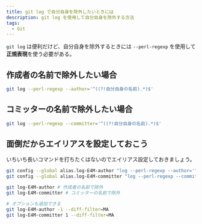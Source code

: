 ```yaml
---
title: git log で自分自身を除外したいときには
description: git log を使用して自分自身を除外する方法
tags:
  - Git
---
```


`git log` は便利だけど、自分自身を除外するときには `--perl-regexp` を使用して**正規表現**を使う必要がある。

## 作成者の名前で除外したい場合

```bash
git log --perl-regexp --author='^((?!自分自身の名前).*)$'
```

## コミッターの名前で除外したい場合

```bash
git log --perl-regexp --committer='^((?!自分自身の名前).*)$'
```

## 面倒だからエイリアスを設定しておこう

いちいち長いコマンドを打ちたくはないのでエイリアス設定しておきましょう。

```bash
git config --global alias.log-E4M-author "log --perl-regexp --author='^((?!自分自身の名前).*)$'"
git config --global alias.log-E4M-committer "log --perl-regexp --committer='^((?!自分自身の名前).*)$'"

git log-E4M-author # 作成者の名前で除外
git log-E4M-committer # コミッターの名前で除外

# オプションも追加できる
git log-E4M-author -1 --diff-filter=MA
git log-E4M-committer 1 --diff-filter=MA
```

